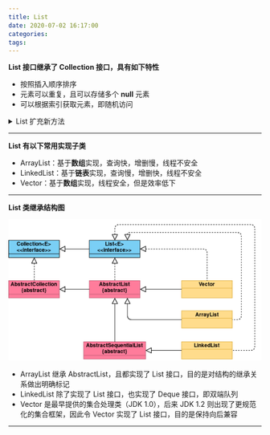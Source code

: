 ```yaml
---
title: List
date: 2020-07-02 16:17:00
categories: 
tags:
---
```

**List 接口继承了 Collection 接口，具有如下特性**    
- 按照插入顺序排序
- 元素可以重复，且可以存储多个 **null** 元素
- 可以根据索引获取元素，即随机访问

<details>
<summary>List 扩充新方法</summary>

```java
void add​(int index, E element)
boolean addAll​(int index, Collection<? extends E> c)

E set​(int index, E element)
E get​(int index)
E remove​(int index) // 注意List<Integer>，int类型代表下标，Integer类型代表元素

int indexOf​(Object o)       // 获取第一次出现的下标，-1 不存在
int lastIndexOf​(Object o)   // 获取最后一次出现的下标，-1 不存在

void sort​(Comparator<? super E> c) // 排序
List<E> subList​(int fromIndex, int toIndex) // [from, to)

ListIterator<E> listIterator()  // 双向迭代器
```

</details>


---
**List 有以下常用实现子类**  
- ArrayList：基于**数组**实现，查询快，增删慢，线程不安全
- LinkedList：基于**链表**实现，查询慢，增删快，线程不安全
- Vector：基于**数组**实现，线程安全，但是效率低下

---
**List 类继承结构图**  

<div align=center>

![List](/img/Java/List.png)

</div>

- ArrayList 继承 AbstractList，且都实现了 List 接口，目的是对结构的继承关系做出明确标记
- LinkedList 除了实现了 List 接口，也实现了 Deque 接口，即双端队列
- Vector 是最早提供的集合处理类（JDK 1.0），后来 JDK 1.2 则出现了更规范化的集合框架，因此令 Vector 实现了 List 接口，目的是保持向后兼容

---
